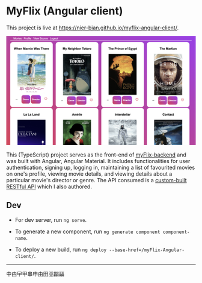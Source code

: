 # MyFlix (Angular client)

This project is live at https://nier-bian.github.io/myflix-angular-client/.

![Screenshot of live app](ReadMeImg.png)

This (TypeScript) project serves as the front-end of [myFlix-backend](https://github.com/NIER-BIAN/myFlix-backend) and was built with Angular, Angular Material. It includes functionalities for user authentication, signing up, logging in, maintaining a list of favourited movies on one's profile, viewing movie details, and viewing details about a particular movie's director or genre. The API consumed is a [custom-built RESTful API](https://nier-myflix-backend-63a3c9fa7364.herokuapp.com/) which I also authored.

## Dev

- For dev server, run `ng serve`.

- To generate a new component, run `ng generate component component-name`.

- To deploy a new build, run `ng deploy --base-href=/myFlix-Angular-client/`.

---

中甴曱甲串申由田㗊𣊫㽬